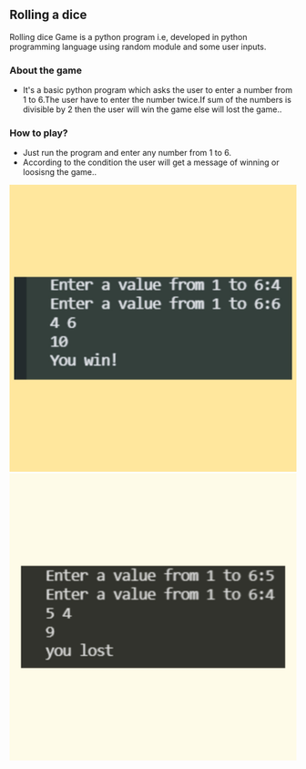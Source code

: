 ## Rolling a dice
Rolling dice  Game is a python program i.e, developed in python programming language using random module and some user inputs.

### About the game
- It's a basic python program which asks the user to enter a number from 1 to 6.The user have to enter the number twice.If sum of the numbers is divisible by 2 then the user will win the game else will lost the game..

### How to play?
- Just run the program and enter any number from 1 to 6.
- According to the condition the user will get a message of winning or loosisng the game..

![screenshot](Images/Screenshot_1.jpg)
![screenshot](Images/Screenshot_2.jpg)
